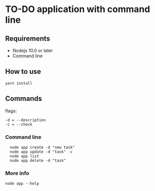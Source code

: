 # TO-DO application with command line

## Requirements

- Nodejs 10.0 or later
- Command line

## How to use
```
yarn install
```

## Commands

flags:
```
-d = --description
-c = --check
```

### Command line
```
  node app create -d "new task"
  node app update -d "task" -c
  node app list
  node app delete -d "task"
```

### More info
```
node app --help
```


